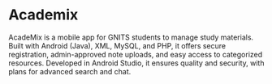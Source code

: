 # Academix
AcadeMix is a mobile app for GNITS students to manage study materials. Built with Android (Java), XML, MySQL, and PHP, it offers secure registration, admin-approved note uploads, and easy access to categorized resources. Developed in Android Studio, it ensures quality and security, with plans for advanced search and chat.
